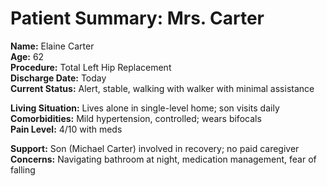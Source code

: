 # Patient Summary: Mrs. Carter

**Name:** Elaine Carter  
**Age:** 62  
**Procedure:** Total Left Hip Replacement  
**Discharge Date:** Today  
**Current Status:** Alert, stable, walking with walker with minimal assistance

**Living Situation:** Lives alone in single-level home; son visits daily  
**Comorbidities:** Mild hypertension, controlled; wears bifocals  
**Pain Level:** 4/10 with meds

**Support:** Son (Michael Carter) involved in recovery; no paid caregiver  
**Concerns:** Navigating bathroom at night, medication management, fear of falling
